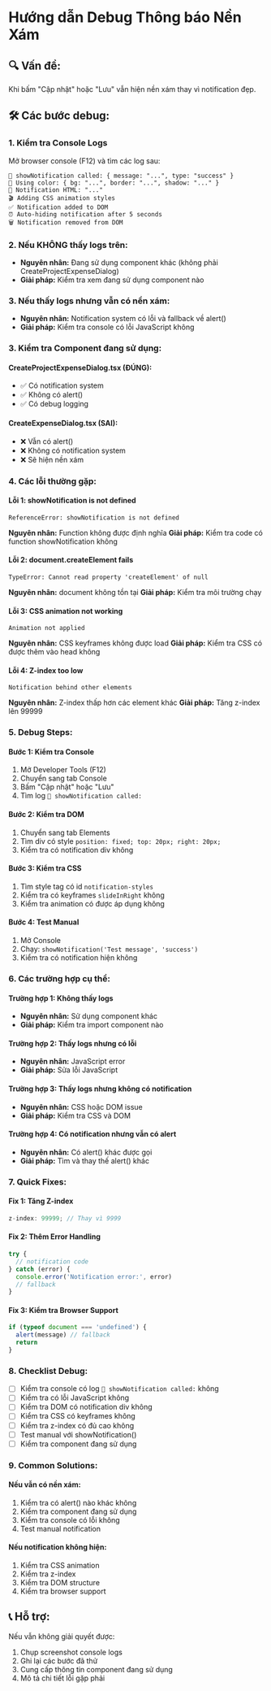 # Hướng dẫn Debug Thông báo Nền Xám

## 🔍 **Vấn đề:**
Khi bấm "Cập nhật" hoặc "Lưu" vẫn hiện nền xám thay vì notification đẹp.

## 🛠️ **Các bước debug:**

### **1. Kiểm tra Console Logs**
Mở browser console (F12) và tìm các log sau:
```
🔔 showNotification called: { message: "...", type: "success" }
🎨 Using color: { bg: "...", border: "...", shadow: "..." }
📝 Notification HTML: "..."
🎬 Adding CSS animation styles
✅ Notification added to DOM
⏰ Auto-hiding notification after 5 seconds
🗑️ Notification removed from DOM
```

### **2. Nếu KHÔNG thấy logs trên:**
- **Nguyên nhân:** Đang sử dụng component khác (không phải CreateProjectExpenseDialog)
- **Giải pháp:** Kiểm tra xem đang sử dụng component nào

### **3. Nếu thấy logs nhưng vẫn có nền xám:**
- **Nguyên nhân:** Notification system có lỗi và fallback về alert()
- **Giải pháp:** Kiểm tra console có lỗi JavaScript không

### **3. Kiểm tra Component đang sử dụng:**

#### **CreateProjectExpenseDialog.tsx (ĐÚNG):**
- ✅ Có notification system
- ✅ Không có alert()
- ✅ Có debug logging

#### **CreateExpenseDialog.tsx (SAI):**
- ❌ Vẫn có alert()
- ❌ Không có notification system
- ❌ Sẽ hiện nền xám

### **4. Các lỗi thường gặp:**

#### **Lỗi 1: showNotification is not defined**
```
ReferenceError: showNotification is not defined
```
**Nguyên nhân:** Function không được định nghĩa
**Giải pháp:** Kiểm tra code có function showNotification không

#### **Lỗi 2: document.createElement fails**
```
TypeError: Cannot read property 'createElement' of null
```
**Nguyên nhân:** document không tồn tại
**Giải pháp:** Kiểm tra môi trường chạy

#### **Lỗi 3: CSS animation not working**
```
Animation not applied
```
**Nguyên nhân:** CSS keyframes không được load
**Giải pháp:** Kiểm tra CSS có được thêm vào head không

#### **Lỗi 4: Z-index too low**
```
Notification behind other elements
```
**Nguyên nhân:** Z-index thấp hơn các element khác
**Giải pháp:** Tăng z-index lên 99999

### **5. Debug Steps:**

#### **Bước 1: Kiểm tra Console**
1. Mở Developer Tools (F12)
2. Chuyển sang tab Console
3. Bấm "Cập nhật" hoặc "Lưu"
4. Tìm log `🔔 showNotification called:`

#### **Bước 2: Kiểm tra DOM**
1. Chuyển sang tab Elements
2. Tìm div có style `position: fixed; top: 20px; right: 20px;`
3. Kiểm tra có notification div không

#### **Bước 3: Kiểm tra CSS**
1. Tìm style tag có id `notification-styles`
2. Kiểm tra có keyframes `slideInRight` không
3. Kiểm tra animation có được áp dụng không

#### **Bước 4: Test Manual**
1. Mở Console
2. Chạy: `showNotification('Test message', 'success')`
3. Kiểm tra có notification hiện không

### **6. Các trường hợp cụ thể:**

#### **Trường hợp 1: Không thấy logs**
- **Nguyên nhân:** Sử dụng component khác
- **Giải pháp:** Kiểm tra import component nào

#### **Trường hợp 2: Thấy logs nhưng có lỗi**
- **Nguyên nhân:** JavaScript error
- **Giải pháp:** Sửa lỗi JavaScript

#### **Trường hợp 3: Thấy logs nhưng không có notification**
- **Nguyên nhân:** CSS hoặc DOM issue
- **Giải pháp:** Kiểm tra CSS và DOM

#### **Trường hợp 4: Có notification nhưng vẫn có alert**
- **Nguyên nhân:** Có alert() khác được gọi
- **Giải pháp:** Tìm và thay thế alert() khác

### **7. Quick Fixes:**

#### **Fix 1: Tăng Z-index**
```javascript
z-index: 99999; // Thay vì 9999
```

#### **Fix 2: Thêm Error Handling**
```javascript
try {
  // notification code
} catch (error) {
  console.error('Notification error:', error)
  // fallback
}
```

#### **Fix 3: Kiểm tra Browser Support**
```javascript
if (typeof document === 'undefined') {
  alert(message) // fallback
  return
}
```

### **8. Checklist Debug:**

- [ ] Kiểm tra console có log `🔔 showNotification called:` không
- [ ] Kiểm tra có lỗi JavaScript không
- [ ] Kiểm tra DOM có notification div không
- [ ] Kiểm tra CSS có keyframes không
- [ ] Kiểm tra z-index có đủ cao không
- [ ] Test manual với showNotification()
- [ ] Kiểm tra component đang sử dụng

### **9. Common Solutions:**

#### **Nếu vẫn có nền xám:**
1. Kiểm tra có alert() nào khác không
2. Kiểm tra component đang sử dụng
3. Kiểm tra console có lỗi không
4. Test manual notification

#### **Nếu notification không hiện:**
1. Kiểm tra CSS animation
2. Kiểm tra z-index
3. Kiểm tra DOM structure
4. Kiểm tra browser support

## 📞 **Hỗ trợ:**

Nếu vẫn không giải quyết được:
1. Chụp screenshot console logs
2. Ghi lại các bước đã thử
3. Cung cấp thông tin component đang sử dụng
4. Mô tả chi tiết lỗi gặp phải
